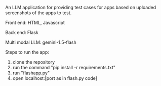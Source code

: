 An LLM application for providing test cases for apps based on uploaded screenshots of the apps to test.

Front end: HTML, Javascript

Back end: Flask

Multi modal LLM: gemini-1.5-flash

Steps to run the app:
1. clone the repository
2. run the command "pip install -r requirements.txt"
3. run "flashapp.py"
4. open localhost:[port as in flash.py code]
